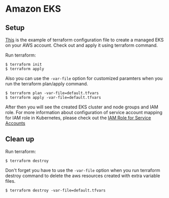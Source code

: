 # Amazon EKS
## Setup
[This](https://github.com/Young-ook/terraform-aws-eks/blob/main/examples/complete/main.tf) is the example of terraform configuration file to create a managed EKS on your AWS account. Check out and apply it using terraform command.

Run terraform:
```
$ terraform init
$ terraform apply
```
Also you can use the `-var-file` option for customized paramters when you run the terraform plan/apply command.
```
$ terraform plan -var-file=default.tfvars
$ terraform apply -var-file=default.tfvars
```

After then you will see the created EKS cluster and node groups and IAM role. For more information about configuration of service account mapping for IAM role in Kubernetes, please check out the [IAM Role for Service Accounts](https://github.com/Young-ook/terraform-aws-eks/tree/main/modules/iam-role-for-serviceaccount/README.md)

## Clean up
Run terraform:
```
$ terraform destroy
```
Don't forget you have to use the `-var-file` option when you run terraform destroy command to delete the aws resources created with extra variable files.
```
$ terraform destroy -var-file=default.tfvars
```
